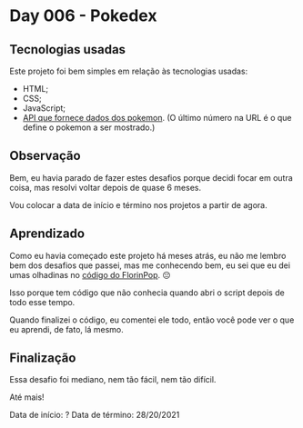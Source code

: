 # Day 006 - Pokedex

## Tecnologias usadas
Este projeto foi bem simples em relação às tecnologias usadas:

- HTML;
- CSS;
- JavaScript;
- [API que fornece dados dos pokemon](https://pokeapi.co/api/v2/pokemon/1). (O último número na URL é o que define o pokemon a ser mostrado.)

## Observação
Bem, eu havia parado de fazer estes desafios porque decidi focar em outra coisa, mas resolvi voltar depois de quase 6 meses.

Vou colocar a data de início e término nos projetos a partir de agora.

## Aprendizado
Como eu havia começado este projeto há meses atrás, eu não me lembro bem dos desafios que passei, mas me conhecendo bem, eu sei que eu dei umas olhadinas no [código do FlorinPop](https://codepen.io/FlorinPop17/pen/gOYZxyE). 😔

Isso porque tem código que não conhecia quando abri o script depois de todo esse tempo.

Quando finalizei o código, eu comentei ele todo, então você pode ver o que eu aprendi, de fato, lá mesmo.

## Finalização
Essa desafio foi mediano, nem tão fácil, nem tão difícil.

Até mais!

Data de início: ?
Data de término: 28/20/2021